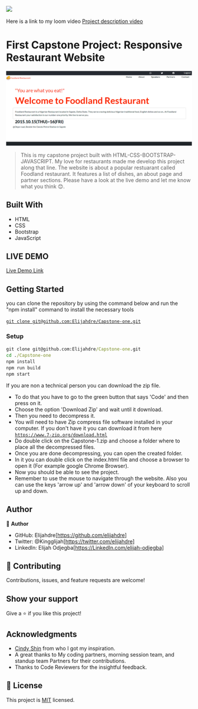 ![](https://img.shields.io/badge/Microverse-blueviolet)

Here is a link to my loom video [Project description video](https://www.loom.com/share/7a461598ef784fe1aa1b03ecf7f3bf13)

# First Capstone Project: Responsive Restaurant Website

![screenshot](./images/readme-img.png)

> This is my capstone project built with HTML-CSS-BOOTSTRAP-JAVASCRIPT. My love for restaurants made me develop this project along that line. The website is about a popular restuarant called Foodland restaurant. It features a list of dishes, an about page and partner sections. Please have a look at the live demo and let me know what you think 😊.

## Built With

- HTML
- CSS
- Bootstrap
- JavaScript

## LIVE DEMO

[Live Demo Link](https://elijahdre.github.io/Capstone-one/)

## Getting Started

you can clone the repository by using the command below and run the "npm install" command to install the necessary tools

[`git clone git@github.com:Elijahdre/Capstone-one.git`](git@github.com:Elijahdre/Capstone-one.git)

### Setup

```cmd
git clone git@github.com:Elijahdre/Capstone-one.git
cd ./Capstone-one
npm install
npm run build
npm start
```

If you are non a technical person you can download the zip file.

- To do that you have to go to the green button that says 'Code' and then press on it.
- Choose the option 'Download Zip' and wait until it download.
- Then you need to decompress it.
- You will need to have Zip compress file software installed in your computer. If you don't have it you can download it from here
  [`https://www.7-zip.org/download.html`](https://www.7-zip.org/download.html)
- Do double click on the Capstone-1.zip and choose a folder where to place all the decompressed files.
- Once you are done decompressing, you can open the created folder.
- In it you can double click on the index.html file and choose a browser to open it (For example google Chrome Browser).
- Now you should be able to see the project.
- Remember to use the mouse to navigate through the website. Also you can use the keys 'arrow up' and 'arrow down' of your keyboard
  to scroll up and down.

## Author

👤 **Author**

- GitHub: Elijahdre[https://github.com/elijahdre]
- Twitter: @Kingglijah[https://twitter.com/elijahdre]
- LinkedIn: Elijah Odjegba[https://LinkedIn.com/elijah-odjegba]

## 🤝 Contributing

Contributions, issues, and feature requests are welcome!

## Show your support

Give a ⭐️ if you like this project!

## Acknowledgments

- [Cindy Shin](https://www.behance.net/gallery/29845175/CC-Global-Summit-2015) from who I got my inspiration.
- A great thanks to My coding partners, morning session team, and standup team Partners for their contributions.
- Thanks to Code Reviewers for the insightful feedback.

## 📝 License

This project is [MIT](./MIT.md) licensed.
